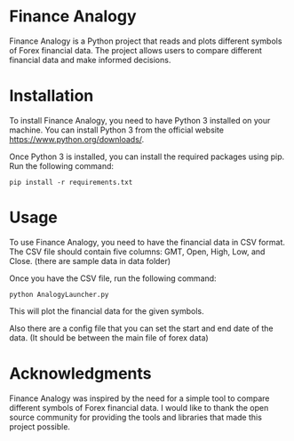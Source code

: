 # Finance Analogy
Finance Analogy is a Python project that reads and plots different symbols of Forex financial data. The project allows users to compare different financial data and make informed decisions.

# Installation
To install Finance Analogy, you need to have Python 3 installed on your machine. You can install Python 3 from the official website https://www.python.org/downloads/.

Once Python 3 is installed, you can install the required packages using pip. Run the following command:

```pip install -r requirements.txt```

# Usage
To use Finance Analogy, you need to have the financial data in CSV format. The CSV file should contain five columns: GMT, Open, High, Low, and Close.
(there are sample data in data folder)

Once you have the CSV file, run the following command:

```python AnalogyLauncher.py ```

This will plot the financial data for the given symbols.

Also there are a config file that you can set the start and end date of the data. (It should be between the main file of forex data)


# Acknowledgments
Finance Analogy was inspired by the need for a simple tool to compare different symbols of Forex financial data. I would like to thank the open source community for providing the tools and libraries that made this project possible.